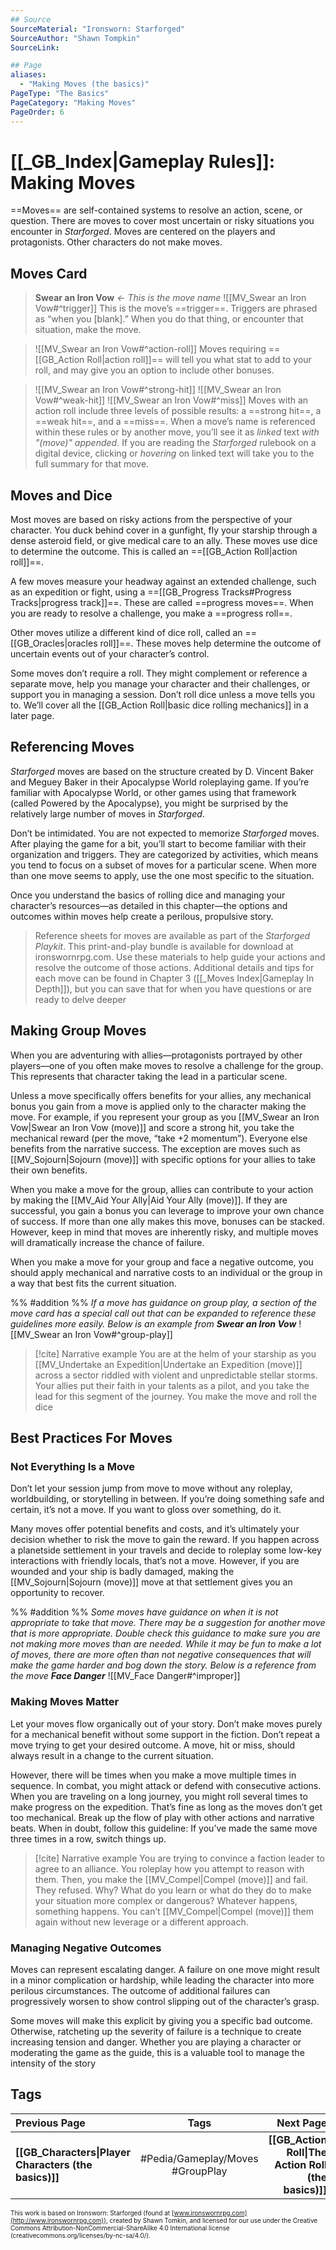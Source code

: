 ```yaml
---
## Source
SourceMaterial: "Ironsworn: Starforged"
SourceAuthor: "Shawn Tompkin"
SourceLink: 

## Page
aliases:
  - "Making Moves (the basics)"
PageType: "The Basics"
PageCategory: "Making Moves"
PageOrder: 6
---
```

# [[_GB_Index|Gameplay Rules]]: Making Moves
==Moves== are self-contained systems to resolve an action, scene, or question. There are moves to cover most uncertain or risky situations you encounter in _Starforged_. Moves are centered on the players and protagonists. Other characters do not make moves.

## Moves Card
> **Swear an Iron Vow** _<- This is the move name_
> ![[MV_Swear an Iron Vow#^trigger]]
> This is the move’s ==trigger==. Triggers are phrased as “when you [blank].” When you do that thing, or encounter that situation, make the move.

> ![[MV_Swear an Iron Vow#^action-roll]]
> Moves requiring ==[[GB_Action Roll|action roll]]== will tell you what stat to add to your roll, and may give you an option to include other bonuses.

> ![[MV_Swear an Iron Vow#^strong-hit]]
> ![[MV_Swear an Iron Vow#^weak-hit]]
> ![[MV_Swear an Iron Vow#^miss]]
> Moves with an action roll include three levels of possible results: a ==strong hit==, a ==weak hit==, and a ==miss==.
> When a move’s name is referenced within these rules or by another move, you’ll see it as _linked_ text _with "(move)" appended_. If you are reading the _Starforged_ rulebook on a digital device, clicking or _hovering_ on linked text will take you to the full summary for that move.

## Moves and Dice
Most moves are based on risky actions from the perspective of your character. You duck behind cover in a gunfight, fly your starship through a dense asteroid field, or give medical care to an ally. These moves use dice to determine the outcome. This is called an ==[[GB_Action Roll|action roll]]==. 

A few moves measure your headway against an extended challenge, such as an expedition or fight, using a ==[[GB_Progress Tracks#Progress Tracks|progress track]]==. These are called ==progress moves==. When you are ready to resolve a challenge, you make a ==progress roll==.

Other moves utilize a different kind of dice roll, called an ==[[GB_Oracles|oracles roll]]==. These moves help determine the outcome of uncertain events out of your character’s control. 

Some moves don’t require a roll. They might complement or reference a separate move, help you manage your character and their challenges, or support you in managing a session. Don’t roll dice unless a move tells you to. We’ll cover all the [[GB_Action Roll|basic dice rolling mechanics]] in a later page.

## Referencing Moves
_Starforged_ moves are based on the structure created by D. Vincent Baker and Meguey Baker in their Apocalypse World roleplaying game. If you’re familiar with Apocalypse World, or other games using that framework (called Powered by the Apocalypse), you might be surprised by the relatively large number of moves in _Starforged_.

Don’t be intimidated. You are not expected to memorize _Starforged_ moves. After playing the game for a bit, you’ll start to become familiar with their organization and triggers. They are categorized by activities, which means you tend to focus on a subset of moves for a particular scene. When more than one move seems to apply, use the one most specific to the situation.

Once you understand the basics of rolling dice and managing your character’s resources—as detailed in this chapter—the options and outcomes within moves help create a perilous, propulsive story.

> Reference sheets for moves are available as part of the _Starforged Playkit_. This print-and-play bundle is available for download at ironswornrpg.com. Use these materials to help guide your actions and resolve the outcome of those actions. Additional details and tips for each move can be found in Chapter 3 ([[_Moves Index|Gameplay In Depth]]), but you can save that for when you have questions or are ready to delve deeper

## Making Group Moves
When you are adventuring with allies—protagonists portrayed by other players—one of you often make moves to resolve a challenge for the group. This represents that character taking the lead in a particular scene.

Unless a move specifically offers benefits for your allies, any mechanical bonus you gain from a move is applied only to the character making the move. For example, if you represent your group as you [[MV_Swear an Iron Vow|Swear an Iron Vow (move)]] and score a strong hit, you take the mechanical reward (per the move, “take +2 momentum”). Everyone else benefits from the narrative success. The exception are moves such as [[MV_Sojourn|Sojourn (move)]] with specific options for your allies to take their own benefits.

When you make a move for the group, allies can contribute to your action by making the [[MV_Aid Your Ally|Aid Your Ally (move)]]. If they are successful, you gain a bonus you can leverage to improve your own chance of success. If more than one ally makes this move, bonuses can be stacked. However, keep in mind that moves are inherently risky, and multiple moves will dramatically increase the chance of failure.

When you make a move for your group and face a negative outcome, you should apply mechanical and narrative costs to an individual or the group in a way that best fits the current situation.

%% #addition %% _If a move has guidance on group play, a section of the move card has a special call out that can be expanded to reference these guidelines more easily. Below is an example from **Swear an Iron Vow**_
![[MV_Swear an Iron Vow#^group-play]]

> [!cite] Narrative example
> You are at the helm of your starship as you [[MV_Undertake an Expedition|Undertake an Expedition (move)]] across a sector riddled with violent and unpredictable stellar storms. Your allies put their faith in your talents as a pilot, and you take the lead for this segment of the journey. You make the move and roll the dice

## Best Practices For Moves
### Not Everything Is a Move
Don’t let your session jump from move to move without any roleplay, worldbuilding, or storytelling in between. If you’re doing something safe and certain, it’s not a move. If you want to gloss over something, do it.

Many moves offer potential benefits and costs, and it’s ultimately your decision whether to risk the move to gain the reward. If you happen across a planetside settlement in your travels and decide to roleplay some low-key interactions with friendly locals, that’s not a move. However, if you are wounded and your ship is badly damaged, making the [[MV_Sojourn|Sojourn (move)]] move at that settlement gives you an opportunity to recover.

%% #addition %% _Some moves have guidance on when it is not appropriate to take that move. There may be a suggestion for another move that is more appropriate. Double check this guidance to make sure you are not making more moves than are needed. While it may be fun to make a lot of moves, there are more often than not negative consequences that will make the game harder and bog down the story. Below is a reference from the move **Face Danger**_
![[MV_Face Danger#^improper]]

### Making Moves Matter
Let your moves flow organically out of your story. Don’t make moves purely for a mechanical benefit without some support in the fiction. Don’t repeat a move trying to get your desired outcome. A move, hit or miss, should always result in a change to the current situation.

However, there will be times when you make a move multiple times in sequence. In combat, you might attack or defend with consecutive actions. When you are traveling on a long journey, you might roll several times to make progress on the expedition. That’s fine as long as the moves don’t get too mechanical. Break up the flow of play with other actions and narrative beats. When in doubt, follow this guideline: If you’ve made the same move three times in a row, switch things up.

> [!cite] Narrative example
> You are trying to convince a faction leader to agree to an alliance. You roleplay how you attempt to reason with them. Then, you make the [[MV_Compel|Compel (move)]] and fail. They refused. Why? What do you learn or what do they do to make your situation more complex or dangerous? Whatever happens, something happens. You can’t [[MV_Compel|Compel (move)]] them again without new leverage or a different approach.

### Managing Negative Outcomes
Moves can represent escalating danger. A failure on one move might result in a minor complication or hardship, while leading the character into more perilous circumstances. The outcome of additional failures can progressively worsen to show control slipping out of the character’s grasp.

Some moves will make this explicit by giving you a specific bad outcome. Otherwise, ratcheting up the severity of failure is a technique to create increasing tension and danger. Whether you are playing a character or moderating the game as the guide, this is a valuable tool to manage the intensity of the story

## Tags
| Previous Page | Tags | Next Page |
|:--- |:---:| ---:|
| **[[GB_Characters\|Player Characters (the basics)]]** | #Pedia/Gameplay/Moves #GroupPlay | **[[GB_Action Roll\|The Action Roll (the basics)]]** |

<font size=-2>This work is based on Ironsworn: Starforged (found at [www.ironswornrpg.com](http://www.ironswornrpg.com)), created by Shawn Tomkin, and licensed for our use under the Creative Commons Attribution-NonCommercial-ShareAlike 4.0 International license  (creativecommons.org/licenses/by-nc-sa/4.0/).</font>